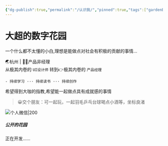 ```yaml
---
{"dg-publish":true,"permalink":"/认识我/","pinned":true,"tags":["gardenEntry"],"created":"","updated":""}
---
```


# 大超的数字花园
一个什么都不太懂的小白,理想是能做点对社会有积极的贡献的事情...

🌏杭州   |  👨‍💻产品非经理
<br>
从极其内卷的 `UI设计师` 转到👉极其内卷的 `产品经理`

	- 持续学习 ··· 持续读书 ··· 持续创作

希望得到大咖的指教,希望能一起做点具有成就感的事情

>😀交个朋友：可一起玩，一起羽毛乒乓台球喝点小酒等，坐标良渚

![个人微信|200](https://raw.githubusercontent.com/mnigc/Drawing-bed/master/%E4%B8%AA%E4%BA%BA%E5%BE%AE%E4%BF%A1.png?token=AF5LCCPKVWJRICK73GYXAQLE4S23S)

##### 公开的花园
正在开发......